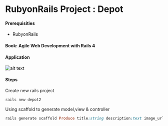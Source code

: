# RubyonRails Project : Depot

#### Prerequisities

* RubyonRails

#### Book: Agile Web Development with Rails 4

#### Application

![alt text](https://cloud.githubusercontent.com/assets/14773835/18458506/93f2aa20-792f-11e6-9017-dc45f854d42d.png)

#### Steps

Create new rails project
``` ruby
rails new depot2
```
Using scaffold to generate model,view & controller
``` ruby
rails generate scaffold Produce title:string description:text image_url:string price:decimal
```

